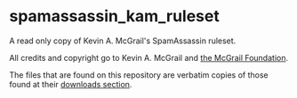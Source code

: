 # spamassassin_kam_ruleset

A read only copy of Kevin A. McGrail's SpamAssassin ruleset.

All credits and copyright go to Kevin A. McGrail and [the McGrail Foundation](https://mcgrail.com/).

The files that are found on this repository are verbatim copies of those found at their [downloads section](https://mcgrail.com/downloads/).

